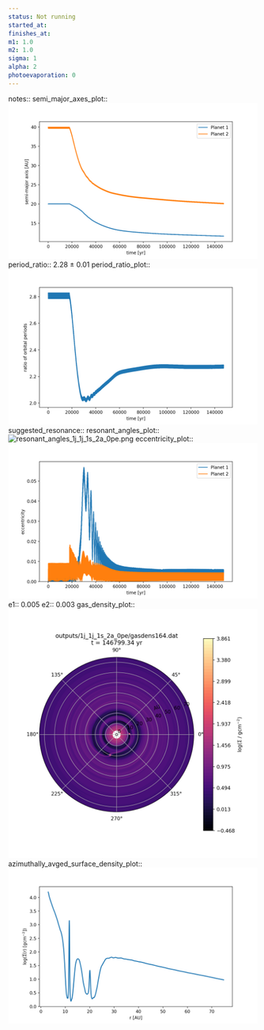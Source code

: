 ```yaml
---
status: Not running
started_at:
finishes_at:
m1: 1.0
m2: 1.0
sigma: 1
alpha: 2
photoevaporation: 0
---
```


notes::
semi_major_axes_plot:: ![semi_major_axes_1j_1j_1s_2a_0pe.png](plots/semi_major_axes/semi_major_axes_1j_1j_1s_2a_0pe.png)
period_ratio:: 2.28 ± 0.01
period_ratio_plot:: ![period_ratio_1j_1j_1s_2a_0pe.png](plots/period_ratio/period_ratio_1j_1j_1s_2a_0pe.png)
suggested_resonance:: 
resonant_angles_plot:: ![resonant_angles_1j_1j_1s_2a_0pe.png](plots/resonant_angles/resonant_angles_1j_1j_1s_2a_0pe.png)
eccentricity_plot:: ![eccentricity_1j_1j_1s_2a_0pe.png](plots/eccentricity/eccentricity_1j_1j_1s_2a_0pe.png)
e1:: 0.005
e2:: 0.003
gas_density_plot:: ![gas_density_1j_1j_1s_2a_0pe.png](plots/gas_density/gas_density_1j_1j_1s_2a_0pe.png)
azimuthally_avged_surface_density_plot:: ![azimuthally_avged_surface_density_1j_1j_1s_2a_0pe.png](plots/azimuthally_avged_surface_density/azimuthally_avged_surface_density_1j_1j_1s_2a_0pe.png)
